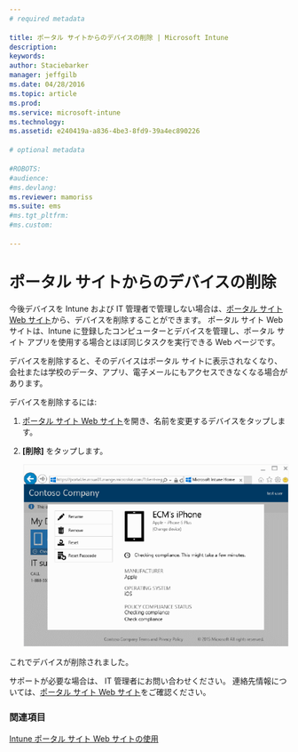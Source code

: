 ```yaml
---
# required metadata

title: ポータル サイトからのデバイスの削除 | Microsoft Intune
description:
keywords:
author: Staciebarker
manager: jeffgilb
ms.date: 04/28/2016
ms.topic: article
ms.prod:
ms.service: microsoft-intune
ms.technology:
ms.assetid: e240419a-a836-4be3-8fd9-39a4ec890226

# optional metadata

#ROBOTS:
#audience:
#ms.devlang:
ms.reviewer: mamoriss
ms.suite: ems
#ms.tgt_pltfrm:
#ms.custom:

---
```



# ポータル サイトからのデバイスの削除

今後デバイスを Intune および IT 管理者で管理しない場合は、[ポータル サイト Web サイト](http://portal.manage.microsoft.com)から、デバイスを削除することができます。 ポータル サイト Web サイトは、Intune に登録したコンピューターとデバイスを管理し、ポータル サイト アプリを使用する場合とほぼ同じタスクを実行できる Web ページです。

デバイスを削除すると、そのデバイスはポータル サイトに表示されなくなり、会社または学校のデータ、アプリ、電子メールにもアクセスできなくなる場合があります。 

デバイスを削除するには:

1.  [ポータル サイト Web サイト](http://portal.manage.microsoft.com)を開き、名前を変更するデバイスをタップします。

2.  **[削除]** をタップします。

    ![remove-device](./media/iwp-1-tap-reset-passcode.png)

これでデバイスが削除されました。

サポートが必要な場合は、 IT 管理者にお問い合わせください。 連絡先情報については、[ポータル サイト Web サイト](http://portal.manage.microsoft.com)をご確認ください。

### 関連項目
[Intune ポータル サイト Web サイトの使用](using-the-intune-company-portal-website.md)

<!--HONumber=Jun16_HO2-->


